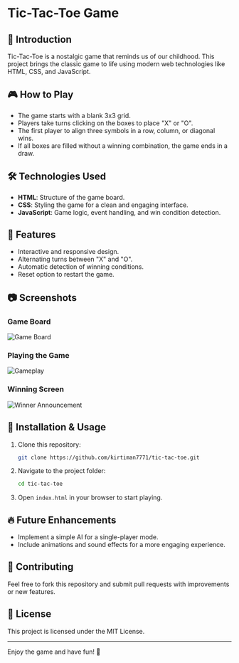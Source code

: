 # Tic-Tac-Toe Game

## 📌 Introduction
Tic-Tac-Toe is a nostalgic game that reminds us of our childhood. This project brings the classic game to life using modern web technologies like HTML, CSS, and JavaScript.

## 🎮 How to Play
- The game starts with a blank 3x3 grid.
- Players take turns clicking on the boxes to place "X" or "O".
- The first player to align three symbols in a row, column, or diagonal wins.
- If all boxes are filled without a winning combination, the game ends in a draw.

## 🛠️ Technologies Used
- **HTML**: Structure of the game board.
- **CSS**: Styling the game for a clean and engaging interface.
- **JavaScript**: Game logic, event handling, and win condition detection.

## 🚀 Features
- Interactive and responsive design.
- Alternating turns between "X" and "O".
- Automatic detection of winning conditions.
- Reset option to restart the game.

## 📷 Screenshots
### Game Board
![Game Board](1.jpg)

### Playing the Game
![Gameplay](2.jpg)

### Winning Screen
![Winner Announcement](3.jpg)

## 📂 Installation & Usage
1. Clone this repository:
   ```sh
   git clone https://github.com/kirtiman7771/tic-tac-toe.git
   ```
2. Navigate to the project folder:
   ```sh
   cd tic-tac-toe
   ```
3. Open `index.html` in your browser to start playing.

## 🔥 Future Enhancements
- Implement a simple AI for a single-player mode.
- Include animations and sound effects for a more engaging experience.

## 🤝 Contributing
Feel free to fork this repository and submit pull requests with improvements or new features.

## 📜 License
This project is licensed under the MIT License.

---
Enjoy the game and have fun! 🎉

